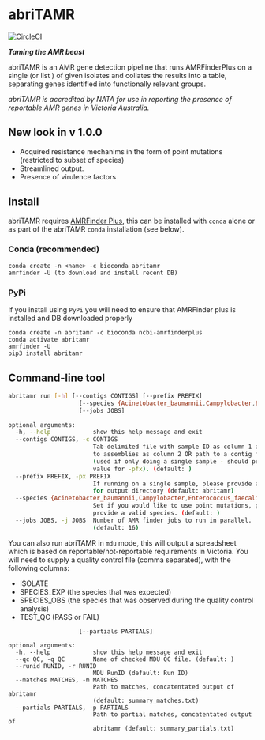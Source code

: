 # abriTAMR

[![CircleCI](https://circleci.com/gh/MDU-PHL/abritamr.svg?style=svg&circle-token=a54d59b013a30a507621695e738f0a72e47d6969)](https://circleci.com/gh/MDU-PHL/abritamr)

**_Taming the AMR beast_**

abriTAMR is an AMR gene detection pipeline that runs AMRFinderPlus on a single (or  list ) of given isolates and collates the results into a table, separating genes identified into functionally relevant groups.

_abriTAMR is accredited by NATA for use in reporting the presence of reportable AMR genes in Victoria Australia._

## New look in v 1.0.0

* Acquired resistance mechanims in the form of point mutations (restricted to subset of species)
* Streamlined output.
* Presence of virulence factors

## Install


abriTAMR requires [AMRFinder Plus](https://github.com/ncbi/amr), this can be installed with `conda` alone or as part of the abriTAMR `conda` installation (see below).

### Conda (recommended)

```
conda create -n <name> -c bioconda abritamr 
amrfinder -U (to download and install recent DB)
```

### PyPi

If you install using `PyPi` you will need to ensure that AMRFinder plus is installed and DB downloaded properly

```
conda create -n abritamr -c bioconda ncbi-amrfinderplus
conda activate abritamr
amrfinder -U
pip3 install abritamr
```

## Command-line tool

```bash
abritamr run [-h] [--contigs CONTIGS] [--prefix PREFIX]
                    [--species {Acinetobacter_baumannii,Campylobacter,Enterococcus_faecalis,Enterococcus_faecium,Escherichia,Klebsiella,Salmonella,Staphylococcus_aureus,Staphylococcus_pseudintermedius,Streptococcus_agalactiae,Streptococcus_pneumoniae,Streptococcus_pyogenes,Vibrio_cholerae}]
                    [--jobs JOBS]

optional arguments:
  -h, --help            show this help message and exit
  --contigs CONTIGS, -c CONTIGS
                        Tab-delimited file with sample ID as column 1 and path
                        to assemblies as column 2 OR path to a contig file
                        (used if only doing a single sample - should provide
                        value for -pfx). (default: )
  --prefix PREFIX, -px PREFIX
                        If running on a single sample, please provide a prefix
                        for output directory (default: abritamr)
  --species {Acinetobacter_baumannii,Campylobacter,Enterococcus_faecalis,Enterococcus_faecium,Escherichia,Klebsiella,Salmonella,Staphylococcus_aureus,Staphylococcus_pseudintermedius,Streptococcus_agalactiae,Streptococcus_pneumoniae,Streptococcus_pyogenes,Vibrio_cholerae}, -sp {Acinetobacter_baumannii,Campylobacter,Enterococcus_faecalis,Enterococcus_faecium,Escherichia,Klebsiella,Salmonella,Staphylococcus_aureus,Staphylococcus_pseudintermedius,Streptococcus_agalactiae,Streptococcus_pneumoniae,Streptococcus_pyogenes,Vibrio_cholerae}
                        Set if you would like to use point mutations, please
                        provide a valid species. (default: )
  --jobs JOBS, -j JOBS  Number of AMR finder jobs to run in parallel.
                        (default: 16)
```

You can also run abriTAMR in `mdu` mode, this will output a spreadsheet which is based on reportable/not-reportable requirements in Victoria. You will need to supply a quality control file (comma separated), with the following columns:

* ISOLATE
* SPECIES_EXP (the species that was expected)
* SPECIES_OBS (the species that was observed during the quality control analysis)
* TEST_QC (PASS or FAIL)

```abritamr mdu [-h] [--qc QC] [--runid RUNID] [--matches MATCHES]
                    [--partials PARTIALS]

optional arguments:
  -h, --help            show this help message and exit
  --qc QC, -q QC        Name of checked MDU QC file. (default: )
  --runid RUNID, -r RUNID
                        MDU RunID (default: Run ID)
  --matches MATCHES, -m MATCHES
                        Path to matches, concatentated output of abritamr
                        (default: summary_matches.txt)
  --partials PARTIALS, -p PARTIALS
                        Path to partial matches, concatentated output of
                        abritamr (default: summary_partials.txt)
```